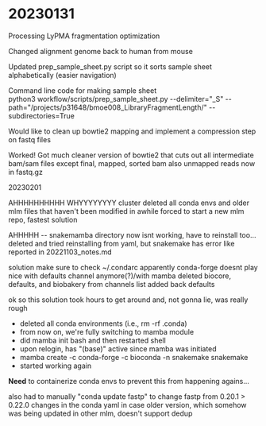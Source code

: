 
# 20230131
Processing LyPMA fragmentation optimization

Changed alignment genome back to human from mouse

Updated prep_sample_sheet.py script so it sorts sample sheet alphabetically (easier navigation)

Command line code for making sample sheet   
    python3 workflow/scripts/prep_sample_sheet.py --delimiter="_S" --path="/projects/p31648/bmoe008_LibraryFragmentLength/" --subdirectories=True

Would like to clean up bowtie2 mapping and implement a compression step on fastq files

Worked! Got much cleaner version of bowtie2 that cuts out all intermediate bam/sam files except final, mapped, sorted bam
    also unmapped reads now in fastq.gz

20230201

AHHHHHHHHHH WHYYYYYYYY
cluster deleted all conda envs and older mlm files that haven't been modified in awhile
forced to start a new mlm repo, fastest solution

AHHHHH -- snakemamba directory now isnt working, have to reinstall too...
deleted and tried reinstalling from yaml, but snakemake has error like reported in 20221103_notes.md

solution
    make sure to check ~/.condarc
        apparently conda-forge doesnt play nice with defaults channel anymore(?)/with mamba
        deleted biocore, defaults, and biobakery from channels list
	added back defaults

ok so this solution took hours to get around and, not gonna lie, was really rough
- deleted all conda environments (i.e., rm -rf .conda)
- from now on, we're fully switching to mamba module
- did mamba init bash and then restarted shell
- upon relogin, has "(base)" active since mamba was initiated
- mamba create -c conda-forge -c bioconda -n snakemake snakemake
- started working again

**Need** to containerize conda envs to prevent this from happening agains...

also had to manually "conda update fastp" to change fastp from 0.20.1 > 0.22.0
	changes in the conda yaml in case 
	older version, which somehow was being updated in other mlm, doesn't support dedup



